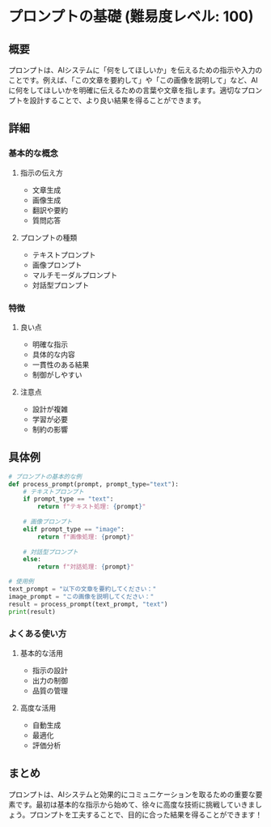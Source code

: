 # プロンプトの基礎 (難易度レベル: 100)

## 概要
プロンプトは、AIシステムに「何をしてほしいか」を伝えるための指示や入力のことです。例えば、「この文章を要約して」や「この画像を説明して」など、AIに何をしてほしいかを明確に伝えるための言葉や文章を指します。適切なプロンプトを設計することで、より良い結果を得ることができます。

## 詳細
### 基本的な概念
1. 指示の伝え方
   - 文章生成
   - 画像生成
   - 翻訳や要約
   - 質問応答

2. プロンプトの種類
   - テキストプロンプト
   - 画像プロンプト
   - マルチモーダルプロンプト
   - 対話型プロンプト

### 特徴
1. 良い点
   - 明確な指示
   - 具体的な内容
   - 一貫性のある結果
   - 制御がしやすい

2. 注意点
   - 設計が複雑
   - 学習が必要
   - 制約の影響

## 具体例
```python
# プロンプトの基本的な例
def process_prompt(prompt, prompt_type="text"):
    # テキストプロンプト
    if prompt_type == "text":
        return f"テキスト処理: {prompt}"
    
    # 画像プロンプト
    elif prompt_type == "image":
        return f"画像処理: {prompt}"
    
    # 対話型プロンプト
    else:
        return f"対話処理: {prompt}"

# 使用例
text_prompt = "以下の文章を要約してください："
image_prompt = "この画像を説明してください："
result = process_prompt(text_prompt, "text")
print(result)
```

### よくある使い方
1. 基本的な活用
   - 指示の設計
   - 出力の制御
   - 品質の管理

2. 高度な活用
   - 自動生成
   - 最適化
   - 評価分析

## まとめ
プロンプトは、AIシステムと効果的にコミュニケーションを取るための重要な要素です。最初は基本的な指示から始めて、徐々に高度な技術に挑戦していきましょう。プロンプトを工夫することで、目的に合った結果を得ることができます！ 
